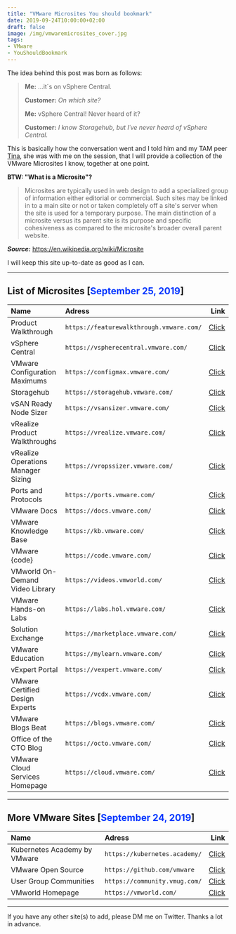 ```yaml
---
title: "VMware Microsites You should bookmark"
date: 2019-09-24T10:00:00+02:00
draft: false
image: /img/vmwaremicrosites_cover.jpg
tags:
- VMware
- YouShouldBookmark
---
```


The idea behind this post was born as follows:

> **Me:** ...it´s on vSphere Central.
>
> **Customer:** *On which site?*
>
> **Me:** vSphere Central! Never heard of it?
>
> **Customer:** *I know Storagehub, but I´ve never heard of vSphere Central.*

This is basically how the conversation went and I told him and my TAM peer <a href="https://twitter.com/TinaKrogull" target="_blank">Tina</a>, she was with me on the session, that I will provide a collection of the VMware Microsites I know, together at one point.

**BTW: "What is a Microsite"?**

>Microsites are typically used in web design to add a specialized group of information either editorial or commercial. Such sites may be linked in to a main site or not or taken completely off a site's server when the site is used for a temporary purpose. The main distinction of a microsite versus its parent site is its purpose and specific cohesiveness as compared to the microsite's broader overall parent website.

***Source:*** https://en.wikipedia.org/wiki/Microsite

I will keep this site up-to-date as good as I can.

---
## List of Microsites [<span style="color:#0037ff">September 25, 2019</span>]

|   **Name**                        |   **Adress**                                   |  **Link**                                                                    |
|:----------	                    |:-------   	                                 |-------:                                                                      |
|  Product Walkthrough              |   `https://featurewalkthrough.vmware.com/`     |   <a href="https://featurewalkthrough.vmware.com/" target="_blank">Click</a> |
|  vSphere Central                  |   `https://vspherecentral.vmware.com/	   `     |   <a href="https://vspherecentral.vmware.com/" target="_blank">Click</a>     |
| VMware Configuration Maximums     |   `https://configmax.vmware.com/`              |  <a href="https://configmax.vmware.com/" target="_blank">Click</a>           |
|  Storagehub 	                    |   `https://storagehub.vmware.com/	       `     |   <a href="https://storagehub.vmware.com/" target="_blank">Click</a>         |
| vSAN Ready Node Sizer             |   `https://vsansizer.vmware.com/`              |  <a href="https://vsansizer.vmware.com/" target="_blank">Click</a>           |
|  vRealize Product Walkthroughs	|   `https://vrealize.vmware.com/	       `     |   <a href="https://vrealize.vmware.com/" target="_blank">Click</a>           |
|vRealize Operations Manager Sizing |   `https://vropssizer.vmware.com/`             |  <a href="https://vropssizer.vmware.com/" target="_blank">Click</a>          |
|  Ports and Protocols	            |   `https://ports.vmware.com/	           `     |   <a href="https://ports.vmware.com/" target="_blank">Click</a>              |
|  VMware Docs 	                    |   `https://docs.vmware.com/ 	           `     |   <a href="https://docs.vmware.com/" target="_blank">Click</a>               |
| VMware Knowledge Base             |   `https://kb.vmware.com/`                     |  <a href="https://kb.vmware.com/" target="_blank">Click</a>                  |
| VMware {code}                     |   `https://code.vmware.com/`                   |  <a href="https://code.vmware.com/" target="_blank">Click</a>                |
|  VMworld On-Demand Video Library	|   `https://videos.vmworld.com/ 	       `     |   <a href="https://videos.vmworld.com/" target="_blank">Click</a>            |
|  VMware Hands-on Labs	            |   `https://labs.hol.vmware.com/ 	       `     |   <a href="https://labs.hol.vmware.com/" target="_blank">Click</a>           |
|  Solution Exchange	            |   `https://marketplace.vmware.com/ 	   `     |   <a href="https://marketplace.vmware.com/" target="_blank">Click</a>        |
|  VMware Education                 |   `https://mylearn.vmware.com/	       `     |   <a href="https://mylearn.vmware.com/" target="_blank">Click</a>            |
|  vExpert Portal 	                |   `https://vexpert.vmware.com/	       `     |   <a href="https://vexpert.vmware.com/" target="_blank">Click</a>            |
|  VMware Certified Design Experts 	|   `https://vcdx.vmware.com/ 	           `     |   <a href="https://vcdx.vmware.com/" target="_blank">Click</a>               |
|  VMware Blogs Beat 	            |   `https://blogs.vmware.com/	           `     |   <a href="https://blogs.vmware.com/" target="_blank">Click</a>              |
|  Office of the CTO Blog           |   `https://octo.vmware.com/`                   |   <a href="https://octo.vmware.com/" target="_blank">Click</a>               |
|  VMware Cloud Services Homepage 	|   `https://cloud.vmware.com/  	       `     |   <a href="https://cloud.vmware.com/" target="_blank">Click</a>              |

---
## More VMware Sites [<span style="color:#0037ff">September 24, 2019</span>]

|   **Name**                        |   **Adress**                                   |  **Link**                                                                    |
|:----------	                    |:-------   	                                 |-------:                                                                      |
|  Kubernetes Academy by VMware     |   `https://kubernetes.academy/`                |   <a href="https://kubernetes.academy/" target="_blank">Click</a>            |
| VMware Open Source                |   `https://github.com/vmware`                  |  <a href="https://github.com/vmware" target="_blank">Click</a>               |
|  User Group Communities           |   `https://community.vmug.com/`                |   <a href="https://community.vmug.com/" target="_blank">Click</a>            |
|  VMworld Homepage                 |   `https://vmworld.com/`                       |   <a href="https://vmworld.com/" target="_blank">Click</a>                   |

---
If you have any other site(s) to add, please DM me on Twitter. Thanks a lot in advance.